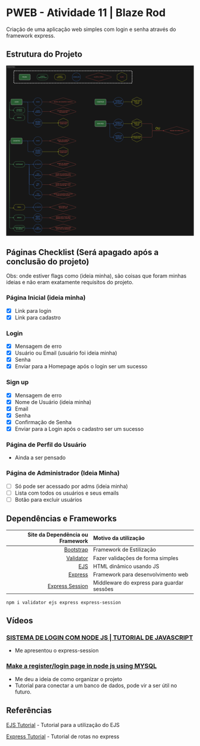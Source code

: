 # PWEB - Atividade 11 | Blaze Rod

Criação de uma aplicação web simples com login e senha através do framework express.

## Estrutura do Projeto

![Imagem da Estrutura do Projeto](image.png)

## Páginas Checklist (Será apagado após a conclusão do projeto)

Obs: onde estiver flags como (ideia minha), são coisas que foram minhas ideias e não eram exatamente requisitos do projeto.

### Página Inicial (ideia minha)

- [x] Link para login
- [x] Link para cadastro

### Login

- [x] Mensagem de erro
- [x] Usuário ou Email (usuário foi ideia minha)
- [x] Senha
- [x] Enviar para a Homepage após o login ser um sucesso

### Sign up

- [x] Mensagem de erro
- [x] Nome de Usuário (ideia minha)
- [x] Email
- [x] Senha
- [x] Confirmação de Senha
- [x] Enviar para a Login após o cadastro ser um sucesso

### Página de Perfil do Usuário

- Ainda a ser pensado

### Página de Administrador (Ideia Minha)

- [ ] Só pode ser acessado por adms (ideia minha)
- [ ] Lista com todos os usuários e seus emails
- [ ] Botão para excluir usuários

## Dependências e Frameworks

|                         Site da Dependência ou Framework | Motivo da utilização                       |
| -------------------------------------------------------: | :----------------------------------------- |
|                   [Bootstrap](https://getbootstrap.com/) | Framework de Estilização                   |
| [Validator](https://github.com/validatorjs/validator.js) | Fazer validações de forma simples          |
|                                   [EJS](https://ejs.co/) | HTML dinâmico usando JS                    |
|                  [Express](https://expressjs.com/pt-br/) | Framework para desenvolvimento web         |
|  [Express Session](https://github.com/expressjs/session) | Middleware do express para guardar sessões |

    npm i validator ejs express express-session

## Vídeos

### [SISTEMA DE LOGIN COM NODE JS | TUTORIAL DE JAVASCRIPT](https://www.youtube.com/watch?v=rXWa9jtHu7g)

- Me apresentou o express-session

### [Make a register/login page in node js using MYSQL](https://www.youtube.com/watch?v=zofORFv0K5g)

- Me deu a ideia de como organizar o projeto
- Tutorial para conectar a um banco de dados, pode vir a ser útil no futuro.

## Referências

[EJS Tutorial](https://www.digitalocean.com/community/tutorials/how-to-use-ejs-to-template-your-node-application-pt) - Tutorial para a utilização do EJS

[Express Tutorial](https://dev.to/gabrielhsilvestre/o-basico-express-rotas-4i70) - Tutorial de rotas no express
